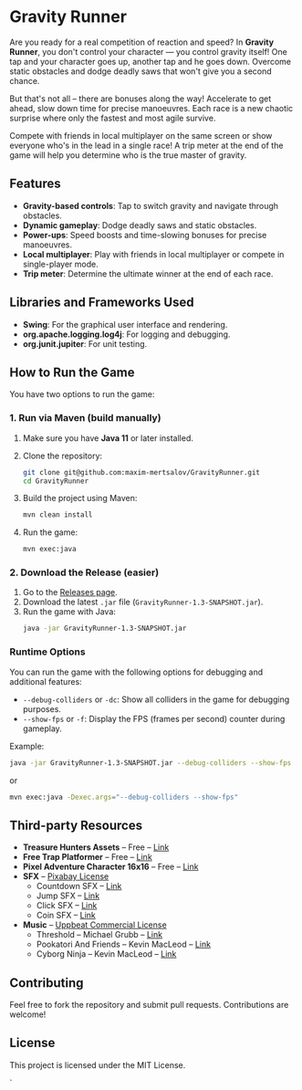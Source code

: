 # Gravity Runner

Are you ready for a real competition of reaction and speed? In **Gravity Runner**, you don't control your character — you control gravity itself! One tap and your character goes up, another tap and he goes down. Overcome static obstacles and dodge deadly saws that won't give you a second chance.

But that's not all – there are bonuses along the way! Accelerate to get ahead, slow down time for precise manoeuvres. Each race is a new chaotic surprise where only the fastest and most agile survive.

Compete with friends in local multiplayer on the same screen or show everyone who's in the lead in a single race! A trip meter at the end of the game will help you determine who is the true master of gravity.

## Features
- **Gravity-based controls**: Tap to switch gravity and navigate through obstacles.
- **Dynamic gameplay**: Dodge deadly saws and static obstacles.
- **Power-ups**: Speed boosts and time-slowing bonuses for precise manoeuvres.
- **Local multiplayer**: Play with friends in local multiplayer or compete in single-player mode.
- **Trip meter**: Determine the ultimate winner at the end of each race.

## Libraries and Frameworks Used
- **Swing**: For the graphical user interface and rendering.
- **org.apache.logging.log4j**: For logging and debugging.
- **org.junit.jupiter**: For unit testing.

## How to Run the Game

You have two options to run the game:

### 1. Run via Maven (build manually)

1. Make sure you have **Java 11** or later installed.
2. Clone the repository:
   ```bash
   git clone git@github.com:maxim-mertsalov/GravityRunner.git
   cd GravityRunner
    ```

3. Build the project using Maven:
    ```bash
    mvn clean install
   ```

4. Run the game:
    ```bash
    mvn exec:java
   ```

### 2. Download the Release (easier)

1. Go to the [Releases page](https://github.com/maxim-mertsalov/GravityRunner/releases).
2. Download the latest `.jar` file (`GravityRunner-1.3-SNAPSHOT.jar`).
3. Run the game with Java:
   ```bash
   java -jar GravityRunner-1.3-SNAPSHOT.jar
   ```

### Runtime Options

You can run the game with the following options for debugging and additional features:

- `--debug-colliders` or `-dc`: Show all colliders in the game for debugging purposes.
- `--show-fps` or `-f`: Display the FPS (frames per second) counter during gameplay.

Example:
```bash
java -jar GravityRunner-1.3-SNAPSHOT.jar --debug-colliders --show-fps
```
or
```bash
mvn exec:java -Dexec.args="--debug-colliders --show-fps"
```

## Third-party Resources

- **Treasure Hunters Assets** – Free – [Link](https://pixelfrog-assets.itch.io/treasure-hunters)
- **Free Trap Platformer** – Free – [Link](https://bdragon1727.itch.io/free-trap-platformer)
- **Pixel Adventure Character 16x16** – Free – [Link](https://bdragon1727.itch.io/pixel-character-16x16)
- **SFX** – [Pixabay License](https://pixabay.com/service/license-summary)
    - Countdown SFX – [Link](https://pixabay.com/sound-effects/countdown-sound-effect-8-bit-151797)
    - Jump SFX – [Link](https://pixabay.com/sound-effects/pixel-jump-319167)
    - Click SFX – [Link](https://pixabay.com/sound-effects/retro-click-236673)
    - Coin SFX – [Link](https://pixabay.com/sound-effects/retro-coin-2-236685)
- **Music** – [Uppbeat Commercial License](https://uppbeat.io/commercial-licenses)
    - Threshold – Michael Grubb – [Link](https://uppbeat.io/track/michael-grubb/threshold)
    - Pookatori And Friends – Kevin MacLeod – [Link](https://uppbeat.io/track/kevin-macleod/pookatori-and-friends)
    - Cyborg Ninja – Kevin MacLeod – [Link](https://uppbeat.io/track/kevin-macleod/cyborg-ninja)

## Contributing

Feel free to fork the repository and submit pull requests. Contributions are welcome!

## License

This project is licensed under the MIT License.

`